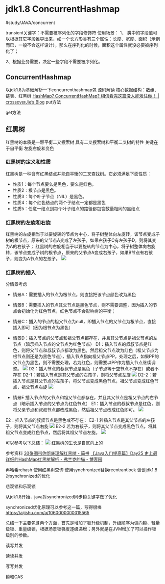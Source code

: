 # jdk1.8 ConcurrentHashmap
#study/JAVA/concurrent

transient关键字：不需要被序列化的字段修饰符
使用场景：
1、 类中的字段值可以根据其它字段推导出来，如一个长方形类有三个属性：长度、宽度、面积（示例而已，一般不会这样设计），那么在序列化的时候，面积这个属性就没必要被序列化了；

2、根据业务需要，决定一些字段不需要被序列化。

## ConcurrentHashmap
以jdk1.8为基础解析一下concurrenthashmap包
源码解读
核心数据结构：数组、链表、红黑树
[HashMap? ConcurrentHashMap? 相信看完这篇没人能难住你！ | crossoverJie’s Blog](https://crossoverjie.top/2018/07/23/java-senior/ConcurrentHashMap/)
put方法



get方法

## 红黑树
红黑树的本质是一颗平衡二叉搜索树
具有二叉搜索树和平衡二叉树的特性
关键在于自平衡
左旋右旋和变色
### 红黑树的定义和性质
红黑树是一种含有红黑结点并能自平衡的二叉查找树。它必须满足下面性质：
* 性质1：每个节点要么是黑色，要么是红色。
* 性质2：根节点是黑色。
* 性质3：每个叶子节点（NIL）是黑色。
* 性质4：每个红色结点的两个子结点一定都是黑色
* 性质5：任意一结点到每个叶子结点的路径都包含数量相同的黑结点


### 红黑树的左旋和右旋
红黑树的左旋相当于以要旋转的节点为中心，将子树整体向左旋转，该节点变成子树的根节点，原来的父节点A变成了左孩子，如果右孩子C有左孩子D，则将其变为A的右孩子；
红黑树的右旋相当于以要旋转的节点为中心，将子树整体向右旋转，该节点变成子树的根节点，原来的父节点A变成右孩子，如果B节点有右孩子，则变为A节点的左孩子。
![](concurrenthashmap/BBDCEE57-CFC6-4875-9A75-FC7D9A0173D8.png)

### 红黑树的插入
分情景考虑
* 情景A：需要插入的节点为根节点，则直接把该节点颜色改为黑色
* 情景B：需要插入的节点其父节点是黑色节点，则不需要调整，因为插入的节点会初始化为红色节点，红色节点不会影响树的平衡；
* 情景C：插入的节点的祖父节点为null，即插入节点的父节点为根节点，直接插入即可（因为根节点为黑色）
* 情景D：插入节点的父节点和祖父节点都存在，并且其父节点是祖父节点的左节点（暗示插入节点的父节点为红色节点）
D1：插入节点的叔叔节点是红色，则将父节点和叔叔节点都改为黑色，然后祖父节点改为红色（祖父节点为根节点则还是为黑色节点），插入节点指向祖父节点PP。处理之后，如果PP的父节点为黑色，则不需要处理，若为红色，则需要以PP作为插入节点继续调整。
![](concurrenthashmap/3185EBC9-E20C-4E20-A0A0-C472E2478BD5.png)
D2：插入节点的叔叔节点是黑色（子节点等于空节点不存在）或者不存在
	D2-1：若插入节点是其父节点的右孩子，则将父节点左旋
![](concurrenthashmap/8F1BE2FC-6912-4B56-ABCD-5E79CF8CF0F1.png)
	D2-2：若插入节点是其父节点的左孩子，将父节点变成黑色节点，祖父节点变成红色节点，祖父节点右旋
![](concurrenthashmap/7173F634-D3D5-44A5-8002-F8B3ED994942.png)

* 情景E
插入节点的父节点和祖父节点都存在，并且其父节点是祖父节点的右节点（暗示插入节点的父节点为红色节点）
E1：插入节点的叔叔节点是红色，则将父亲节点和叔叔节点都改成黑色，然后祖父节点改成红色即可。
![](concurrenthashmap/C50FECAD-107E-4F40-A2B9-66678AB91F39.png)

E2：插入节点的叔叔节点是黑色或不存在：
	E2-1 若插入节点是其父节点的左孩子，则将其父节点右旋
![](concurrenthashmap/3015B29C-DB45-4BEF-9269-993031C87DAB.png)
	E2-2 若为右孩子，则将其父节点变成黑色节点，将其祖父节点变成红色节点，然后将其祖父节点左旋。
![](concurrenthashmap/07FE6526-2747-460E-81D2-5AAE82503868.png)

可以参考以下总结：
![](concurrenthashmap/2392382-fa2b78271263d2c8.png)
红黑树的生长是自底向上的

参考资料
[30张图带你彻底理解红黑树 - 简书](https://www.jianshu.com/p/e136ec79235c)
[【Java入门提高篇】Day25 史上最详细的HashMap红黑树解析 - 弗兰克的猫 - 博客园](https://www.cnblogs.com/mfrank/p/9227097.html)

再哈希rehash
使用红黑树查询
使用synchronized替换reentrantlock
谈谈jdk1.8对synchronized的优化

悲观锁和乐观锁

从jdk1.8开始，java对synchronized同步锁关键字做了优化

synchronized优化原理可以参考这一篇，写得很棒 https://aijishu.com/a/1060000000015565

总结一下主要包含两个方面，首先是增加了锁升级机制，升级顺序为偏向锁、轻量级锁、重量级锁，根据场景锁强度逐级递增；另外就是在JVM增加了可以操作锁级别的参数。

读写并发

读读并发

写写并发

锁和CAS